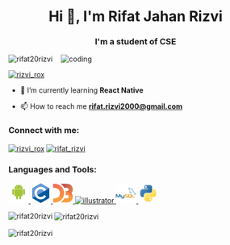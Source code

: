 <h1 align="center">Hi 👋, I'm Rifat Jahan Rizvi</h1>
<h3 align="center">I'm a student of CSE</h3>
<img align="right"alt="coding"width="400" src="https://cdn.dribbble.com/users/1162077/screenshots/3848914/programmer.gif">

<p align="left"> <img src="https://komarev.com/ghpvc/?username=rifat20rizvi&label=Profile%20views&color=0e75b6&style=flat" alt="rifat20rizvi" /> </p>

<p align="left"> <a href="https://twitter.com/rizvi_rox" target="blank"><img src="https://img.shields.io/twitter/follow/rizvi_rox?logo=twitter&style=for-the-badge" alt="rizvi_rox" /></a> </p>

- 🌱 I’m currently learning **React Native**

- 📫 How to reach me **rifat.rizvi2000@gmail.com**

<h3 align="left">Connect with me:</h3>
<p align="left">
<a href="https://twitter.com/rizvi_rox" target="blank"><img align="center" src="https://raw.githubusercontent.com/rahuldkjain/github-profile-readme-generator/master/src/images/icons/Social/twitter.svg" alt="rizvi_rox" height="30" width="40" /></a>
<a href="https://instagram.com/rifat_rizvi" target="blank"><img align="center" src="https://raw.githubusercontent.com/rahuldkjain/github-profile-readme-generator/master/src/images/icons/Social/instagram.svg" alt="rifat_rizvi" height="30" width="40" /></a>
</p>

<h3 align="left">Languages and Tools:</h3>
<p align="left"> <a href="https://developer.android.com" target="_blank" rel="noreferrer"> <img src="https://raw.githubusercontent.com/devicons/devicon/master/icons/android/android-original-wordmark.svg" alt="android" width="40" height="40"/> </a> <a href="https://www.cprogramming.com/" target="_blank" rel="noreferrer"> <img src="https://raw.githubusercontent.com/devicons/devicon/master/icons/c/c-original.svg" alt="c" width="40" height="40"/> </a> <a href="https://d3js.org/" target="_blank" rel="noreferrer"> <img src="https://raw.githubusercontent.com/devicons/devicon/master/icons/d3js/d3js-original.svg" alt="d3js" width="40" height="40"/> </a> <a href="https://www.adobe.com/in/products/illustrator.html" target="_blank" rel="noreferrer"> <img src="https://www.vectorlogo.zone/logos/adobe_illustrator/adobe_illustrator-icon.svg" alt="illustrator" width="40" height="40"/> </a> <a href="https://www.mysql.com/" target="_blank" rel="noreferrer"> <img src="https://raw.githubusercontent.com/devicons/devicon/master/icons/mysql/mysql-original-wordmark.svg" alt="mysql" width="40" height="40"/> </a> <a href="https://www.python.org" target="_blank" rel="noreferrer"> <img src="https://raw.githubusercontent.com/devicons/devicon/master/icons/python/python-original.svg" alt="python" width="40" height="40"/> </a> </p>

<p><img align="left" src="https://github-readme-stats.vercel.app/api/top-langs?username=rifat20rizvi&show_icons=true&locale=en&layout=compact" alt="rifat20rizvi" /></p>

<p>&nbsp;<img align="center" src="https://github-readme-stats.vercel.app/api?username=rifat20rizvi&show_icons=true&locale=en" alt="rifat20rizvi" /></p>

<p><img align="center" src="https://github-readme-streak-stats.herokuapp.com/?user=rifat20rizvi&" alt="rifat20rizvi" /></p>
